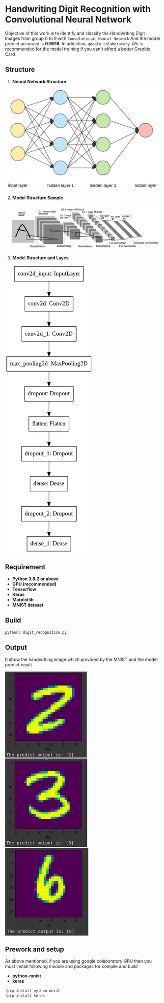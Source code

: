 # Handwriting Digit Recognition with Convolutional Neural Network
Objective of this work is to identify and classify the Handwriting Digit Images from group 0 to 9 with ```Convolutional Neural Network``` 
And the model predict accuracy is **0.9918**. In addiction, ```google colaboratory GPU``` is recommended for the model training if you can't afford a better Graphic Card



## Structure
1. **Neural Network Structure**

![](img/neural_network.png)

2. **Model Structure Sample**

![](img/cnn_structure.jpeg)

3. **Model Structure and Layes**

![.](img/model.png)


## Requirement
  - **Python 3.8.2 or above**
  - **GPU (recommended)**
  - **Tensorflow**
  - **Keras**
  - **Matplotlib**
  - **MNIST dataset**
  
## Build
```
python3 digit_recognition.py
```
## Output 
It show the handwriting image which provided by the MNIST and the model predict result 

![](img/output1.png)
![](img/output2.png)
![](img/output3.png)

## Prework and setup
As above mentioned, if you are using google colaboratory GPU then you must install following module and packages for compile and build

  - **python-mnist**
  - **keras**
  
```
!pip install python-mnist
!pip install keras
```
